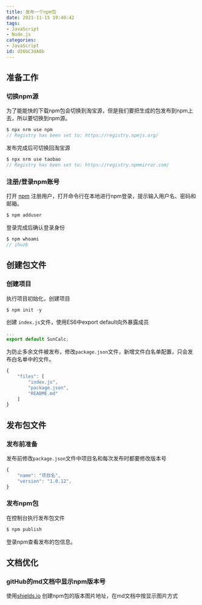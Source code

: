 ```yaml
---
title: 发布一个npm包
date: 2021-11-15 19:40:42
tags:
- JavaScript
- Node.js
categories:
- JavaScript
id: dI6bC3dA6b
---
```

## 准备工作

### 切换npm源
为了能能快的下载npm包会切换到淘宝源，但是我们要把生成的包发布到npm上去，所以要切换到npm源。
```javascript
$ npx nrm use npm
// Registry has been set to: https://registry.npmjs.org/
```
发布完成后可切换回淘宝源
```javascript
$ npx nrm use taobao
// Registry has been set to: https://registry.npmmirror.com/
```
### 注册/登录npm账号
打开 [npm](https://www.npmjs.com/) 注册用户，打开命令行在本地进行npm登录，提示输入用户名、密码和邮箱。
```javascript
$ npm adduser
```
登录完成后确认登录身份
```javascript
$ npm whoami
// ihuzb
```

## 创建包文件

### 创建项目

执行项目初始化，创建项目
```javascript
$ npm init -y
```
创建 `index.js`文件，使用ES6中export default向外暴露成员
```javascript
...
export default SunCalc;
```
为防止多余文件被发布，修改`package.json`文件，新增文件白名单配置，只会发布白名单中的文件。
```javascript
{
    "files": [
        "index.js",
        "package.json",
        "README.md"
    ]
}
```

## 发布包文件

### 发布前准备
发布前修改`package.json`文件中项目名和每次发布时都要修改版本号
```javascript
{
    "name": "项目名", 
    "version": "1.0.12",
}
```

### 发布npm包
在控制台执行发布包文件
```javascript
$ npm publish
```
登录npm查看发布的包信息。

## 文档优化

### gitHub的md文档中显示npm版本号
使用[shields.io](https://shields.io/category/version) 创建npm包的版本图片地址，在md文档中按显示图片方式